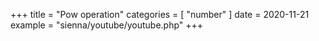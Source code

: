 +++
title = "Pow operation"
categories = [ "number" ]
date = 2020-11-21
example = "sienna/youtube/youtube.php"
+++
